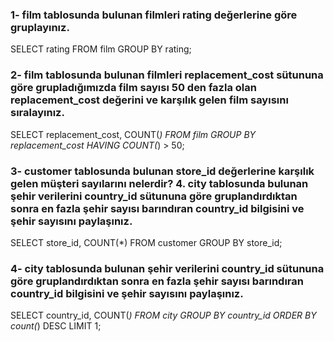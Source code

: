 ### 1- film tablosunda bulunan filmleri rating değerlerine göre gruplayınız.
SELECT rating FROM film GROUP BY rating;
### 2- film tablosunda bulunan filmleri replacement_cost sütununa göre grupladığımızda film sayısı 50 den fazla olan replacement_cost değerini ve karşılık gelen film sayısını sıralayınız.
SELECT replacement_cost, COUNT(*) FROM film GROUP BY replacement_cost HAVING COUNT(*) > 50;
### 3- customer tablosunda bulunan store_id değerlerine karşılık gelen müşteri sayılarını nelerdir? 4. city tablosunda bulunan şehir verilerini country_id sütununa göre gruplandırdıktan sonra en fazla şehir sayısı barındıran country_id bilgisini ve şehir sayısını paylaşınız.
SELECT store_id, COUNT(*) FROM customer GROUP BY store_id;
### 4- city tablosunda bulunan şehir verilerini country_id sütununa göre gruplandırdıktan sonra en fazla şehir sayısı barındıran country_id bilgisini ve şehir sayısını paylaşınız.
SELECT country_id, COUNT(*) FROM city GROUP BY country_id ORDER BY count(*) DESC LIMIT 1;  
